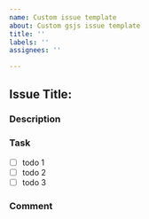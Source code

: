 ```yaml
---
name: Custom issue template
about: Custom gsjs issue template
title: ''
labels: ''
assignees: ''

---
```


## Issue Title: 

### Description


### Task
- [ ] todo 1
- [ ] todo 2
- [ ] todo 3

### Comment
